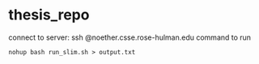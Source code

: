 # thesis_repo

connect to server: ssh <username>@noether.csse.rose-hulman.edu
command to run
```
nohup bash run_slim.sh > output.txt
```
